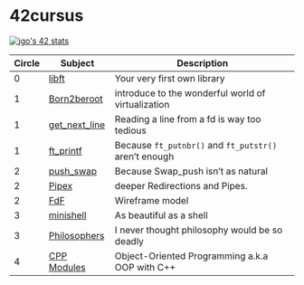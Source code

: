 # 42cursus

[![jgo's 42 stats](https://badge42.vercel.app/api/v2/clgusi0jq006608mn00p7d026/stats?cursusId=21&coalitionId=86)](https://github.com/JaeSeoKim/badge42)

| Circle | Subject | Description |
| ------- | ------- | ------- |
| 0 | [libft](./libft/) | Your very first own library |
| 1 | [Born2beroot](https://www.notion.so/jgo42/born2beroot-852ac648aa1942dda8561ac72e1a5197?pvs=4) | introduce to the wonderful world of virtualization |
| 1 | [get_next_line](./get_next_line/) | Reading a line from a fd is way too tedious |
| 1 | [ft_printf](./ft_printf/) | Because `ft_putnbr()` and `ft_putstr()` aren’t enough |
| 2 | [push_swap](./push_swap/) | Because Swap_push isn’t as natural |
| 2 | [Pipex](./pipex/) |  deeper Redirections and Pipes. |
| 2 | [FdF](./fdf/) | Wireframe model |
| 3 | [minishell](./minishell/) | As beautiful as a shell |
| 3 | [Philosophers](./philo/) | I never thought philosophy would be so deadly |
| 4 | [CPP Modules](./cpp_modules/) | Object-Oriented Programming a.k.a OOP with C++ |